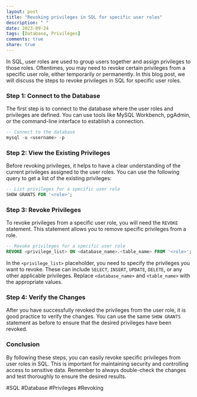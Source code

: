 ```yaml
---
layout: post
title: "Revoking privileges in SQL for specific user roles"
description: " "
date: 2023-09-24
tags: [Database, Privileges]
comments: true
share: true
---
```


In SQL, user roles are used to group users together and assign privileges to those roles. Oftentimes, you may need to revoke certain privileges from a specific user role, either temporarily or permanently. In this blog post, we will discuss the steps to revoke privileges in SQL for specific user roles.

### Step 1: Connect to the Database

The first step is to connect to the database where the user roles and privileges are defined. You can use tools like MySQL Workbench, pgAdmin, or the command-line interface to establish a connection.

```sql
-- Connect to the database
mysql -u <username> -p
```

### Step 2: View the Existing Privileges

Before revoking privileges, it helps to have a clear understanding of the current privileges assigned to the user roles. You can use the following query to get a list of the existing privileges:

```sql
-- List privileges for a specific user role
SHOW GRANTS FOR '<role>';
```

### Step 3: Revoke Privileges

To revoke privileges from a specific user role, you will need the `REVOKE` statement. This statement allows you to remove specific privileges from a role.

```sql
-- Revoke privileges for a specific user role
REVOKE <privilege_list> ON <database_name>.<table_name> FROM '<role>';
```

In the `<privilege_list>` placeholder, you need to specify the privileges you want to revoke. These can include `SELECT`, `INSERT`, `UPDATE`, `DELETE`, or any other applicable privileges. Replace `<database_name>` and `<table_name>` with the appropriate values.

### Step 4: Verify the Changes

After you have successfully revoked the privileges from the user role, it is good practice to verify the changes. You can use the same `SHOW GRANTS` statement as before to ensure that the desired privileges have been revoked.

### Conclusion

By following these steps, you can easily revoke specific privileges from user roles in SQL. This is important for maintaining security and controlling access to sensitive data. Remember to always double-check the changes and test thoroughly to ensure the desired results.

#SQL #Database #Privileges #Revoking